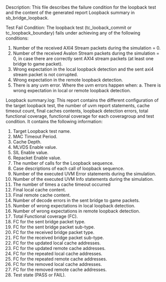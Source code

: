 Description:
 This file describes the failure condition for the loopback test and the content of the generated report Loopback summary in sb_bridge_loopback.

Test Fail Condition:
 The loopback test (tc_looback_commit or tc_loopback_boundary) fails under achieving any of the following conditions:
 1. Number of the received AXI4 Stream packets during the simulation = 0.
 2. Number of the received Avalon Stream packets during the simulation = 0, in case there are correctly sent AXI4 stream packets (at least one bridge to game packet).
 3. Wrong expectation in the local loopback detection and the sent axi4 stream packet is not corrupted.
 4. Wrong expectation in the remote loopback detection.
 5. There is any uvm error. Where the uvm errors happen when:
      a. There is wrong expectation in local or remote loopback detection.

Loopback summary.log:
 This report contains the different configuration of the target loopback test, the number of uvm report statements, cache timeout count, final caches contents, loopback detection errors,
 total functional coverage, functional coverage for each coveragroup and test condition.
 It contains the following information:
 1. Target Loopback test name.
 2. MAC Timeout Period.
 3. Cache Depth.
 4. MLVDS Enable value.
 5. SIL Enable value.
 6. Repacket Enable value.
 7. The number of calls for the Loopback sequence.
 8. Case descriptions of each call of loopback sequence.
 9. Number of the executed UVM Error statements during the simulation.
 10. Number of the executed UVM Info statements during the simulation.
 11. The number of times a cache timeout occurred
 12. Final local cache content.
 13. Final remote cache content.
 14. Number of decode errors in the sent bridge to game packets.
 15. Number of wrong expectations in local loopback detection.
 16. Number of wrong expectations in remote loopback detection.
 17. Total Functional coverage (FC).
 18. FC for the sent bridge packet type.
 19. FC for the sent bridge packet sub-type.
 20. FC for the received bridge packet type.
 21. FC for the received bridge packet sub-type.
 22. FC for the updated local cache addresses.
 23. FC for the updated remote cache addresses.
 24. FC for the repeated local cache addresses.
 25. FC for the repeated remote cache addresses.
 26. FC for the removed local cache addresses.
 27. FC for the removed remote cache addresses.
 28. Test state (PASS or FAIL).
